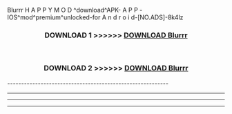  Blurrr  H A P P Y M O D ^download^APK- A P P -IOS^mod^premium^unlocked-for A n d r o i d-[NO.ADS]-8k4lz



<div align="center">

<h3>DOWNLOAD 1 >>>>>> <a href="https://en-mod.web.app/?en= Blurrr ">DOWNLOAD Blurrr  </a></h3><br>

<h3>DOWNLOAD 2 >>>>>> <a href="https://en-mod.web.app/?en= Blurrr ">DOWNLOAD Blurrr  </a></h3>

</div>
----------------------------------------------------------

----------------------------------------------------------

----------------------------------------------------------

----------------------------------------------------------



